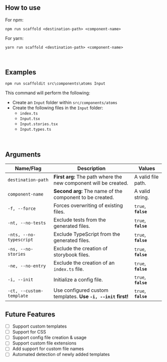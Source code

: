 # <!-- insert name here -->

## How to use

For npm:

```
npm run scaffold <destination-path> <component-name>
```

For yarn:

```
yarn run scaffold <destination-path> <component-name>
```

<br/>

## Examples

```
npm run scaffoldit src\components\atoms Input
```

This command will perform the following:

- Create an `Input` folder within `src/components/atoms`
- Create the following files in the `Input` folder:
  - `index.ts`
  - `Input.tsx`
  - `Input.stories.tsx`
  - `Input.types.ts`

<br>

## Arguments

| Name/Flag                | Description                                                                | Values                           |
| ------------------------ | -------------------------------------------------------------------------- | -------------------------------- |
| `destination-path`       | <b>First arg:</b> The path where the new component will be created.        | A valid file path.               |
| `component-name`         | <b>Second arg:</b> The name of the component to be created.                | A valid string.                  |
| `-f, --force`            | Forces overwriting of existing files.                                      | `true`, <strong>`false`</strong> |
| `-nt, --no-tests`        | Exclude tests from the generated files.                                    | `true`, <strong>`false`</strong> |
| `-nts, --no-typescript`  | Exclude TypeScript from the generated files.                               | `true`, <strong>`false`</strong> |
| `-ns, --no-stories`      | Exclude the creation of storybook files.                                   | `true`, <strong>`false`</strong> |
| `-ne, --no-entry`        | Exclude the creation of an `index.ts` file.                                | `true`, <strong>`false`</strong> |
| `-i, --init`             | Initialize a config file.                                                  | `true`, <strong>`false`</strong> |
| `-ct, --custom-template` | Use configured custom templates. <strong>Use `-i, --init` first! </strong> | `true`, <strong>`false`</strong> |

## Future Features

- [ ] Support custom templates
- [ ] Support for CSS
- [ ] Support config file creation & usage
- [ ] Support custom file extensions
- [ ] Add support for custom file names
- [ ] Automated detection of newly added templates
